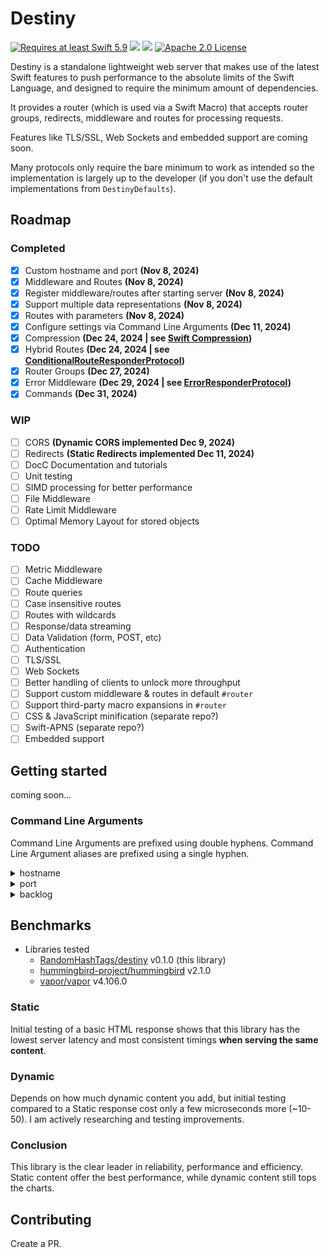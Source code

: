 # Destiny

<a href="https://swift.org"><img src="https://img.shields.io/badge/Swift-5.9+-F05138?style=&logo=swift" alt="Requires at least Swift 5.9"></a> <img src="https://img.shields.io/badge/Platforms-Any-gold"> <a href="https://discord.com/invite/VyuFQUpcUz"><img src="https://img.shields.io/badge/Chat-Discord-7289DA?style=&logo=discord"></a> <a href="https://github.com/RandomHashTags/destiny/blob/main/LICENSE"><img src="https://img.shields.io/badge/License-Apache_2.0-blue" alt="Apache 2.0 License"></a>

Destiny is a standalone lightweight web server that makes use of the latest Swift features to push performance to the absolute limits of the Swift Language, and designed to require the minimum amount of dependencies.

It provides a router (which is used via a Swift Macro) that accepts router groups, redirects, middleware and routes for processing requests.

Features like TLS/SSL, Web Sockets and embedded support are coming soon.

Many protocols only require the bare minimum to work as intended so the implementation is largely up to the developer (if you don't use the default implementations from `DestinyDefaults`).

## Roadmap

### Completed

- [x] Custom hostname and port <b>(Nov 8, 2024)</b>
- [x] Middleware and Routes <b>(Nov 8, 2024)</b>
- [x] Register middleware/routes after starting server <b>(Nov 8, 2024)</b>
- [x] Support multiple data representations <b>(Nov 8, 2024)</b>
- [x] Routes with parameters <b>(Nov 8, 2024)</b>
- [x] Configure settings via Command Line Arguments <b>(Dec 11, 2024)</b>
- [x] Compression <b>(Dec 24, 2024 | see [Swift Compression](https://github.com/RandomHashTags/swift-compression))</b>
- [x] Hybrid Routes <b>(Dec 24, 2024 | see [ConditionalRouteResponderProtocol](https://github.com/RandomHashTags/destiny/tree/main/Sources/DestinyUtilities/routes/responders/ConditionalRouteResponderProtocol.swift))</b>
- [x] Router Groups <b>(Dec 27, 2024)</b>
- [x] Error Middleware <b>(Dec 29, 2024 | see [ErrorResponderProtocol](https://github.com/RandomHashTags/destiny/tree/main/Sources/DestinyUtilities/routes/responders/ErrorResponderProtocol.swift))</b>
- [x] Commands <b>(Dec 31, 2024)</b>

### WIP

- [ ] CORS <b>(Dynamic CORS implemented Dec 9, 2024)</b>
- [ ] Redirects <b>(Static Redirects implemented Dec 11, 2024)</b>
- [ ] DocC Documentation and tutorials
- [ ] Unit testing
- [ ] SIMD processing for better performance
- [ ] File Middleware
- [ ] Rate Limit Middleware
- [ ] Optimal Memory Layout for stored objects

### TODO

- [ ] Metric Middleware
- [ ] Cache Middleware
- [ ] Route queries
- [ ] Case insensitive routes
- [ ] Routes with wildcards
- [ ] Response/data streaming
- [ ] Data Validation (form, POST, etc)
- [ ] Authentication
- [ ] TLS/SSL
- [ ] Web Sockets
- [ ] Better handling of clients to unlock more throughput
- [ ] Support custom middleware & routes in default `#router`
- [ ] Support third-party macro expansions in `#router`
- [ ] CSS & JavaScript minification (separate repo?)
- [ ] Swift-APNS (separate repo?)
- [ ] Embedded support

## Getting started

coming soon...

### Command Line Arguments

Command Line Arguments are prefixed using double hyphens. Command Line Argument aliases are prefixed using a single hyphen.

<details>

<summary>hostname</summary>

Assign the hostname of the server.

- Aliases: `h`
- Usage: `--hostname <hostname>`

</details>

<details>

<summary>port</summary>

Assigns the port of the server.

- Aliases: `p`
- Usage: `--port <port>`

</details>

<details>

<summary>backlog</summary>

Assigns the maximum pending connections the server can queue.

- Aliases: `b`
- Usage: `--backlog <max pending connections>`

</details>


## Benchmarks

- Libraries tested
  - [RandomHashTags/destiny](https://github.com/RandomHashTags/destiny) v0.1.0 (this library)
  - [hummingbird-project/hummingbird](https://github.com/hummingbird-project/hummingbird) v2.1.0
  - [vapor/vapor](https://github.com/vapor/vapor) v4.106.0

### Static

Initial testing of a basic HTML response shows that this library has the lowest server latency and most consistent timings **when serving the same content**.

### Dynamic

Depends on how much dynamic content you add, but initial testing compared to a Static response cost only a few microseconds more (~10-50). I am actively researching and testing improvements.

### Conclusion

This library is the clear leader in reliability, performance and efficiency. Static content offer the best performance, while dynamic content still tops the charts.

## Contributing

Create a PR.